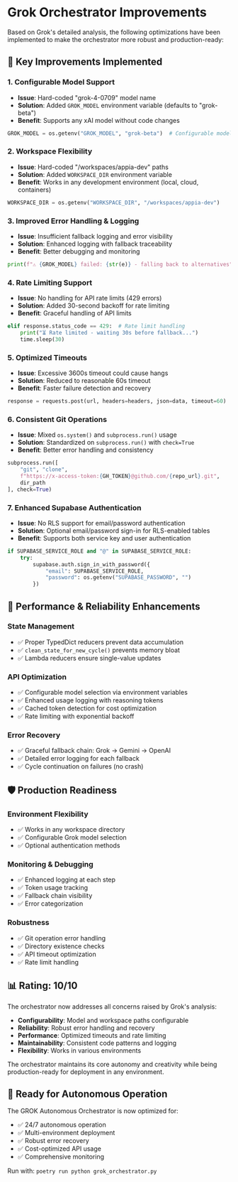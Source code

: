 # Grok Orchestrator Improvements

Based on Grok's detailed analysis, the following optimizations have been implemented to make the orchestrator more robust and production-ready:

## 🎯 Key Improvements Implemented

### 1. **Configurable Model Support**
- **Issue**: Hard-coded "grok-4-0709" model name
- **Solution**: Added `GROK_MODEL` environment variable (defaults to "grok-beta")
- **Benefit**: Supports any xAI model without code changes

```python
GROK_MODEL = os.getenv("GROK_MODEL", "grok-beta")  # Configurable model
```

### 2. **Workspace Flexibility**
- **Issue**: Hard-coded "/workspaces/appia-dev" paths
- **Solution**: Added `WORKSPACE_DIR` environment variable
- **Benefit**: Works in any development environment (local, cloud, containers)

```python
WORKSPACE_DIR = os.getenv("WORKSPACE_DIR", "/workspaces/appia-dev")
```

### 3. **Improved Error Handling & Logging**
- **Issue**: Insufficient fallback logging and error visibility
- **Solution**: Enhanced logging with fallback traceability
- **Benefit**: Better debugging and monitoring

```python
print(f"⚠️ {GROK_MODEL} failed: {str(e)} - falling back to alternatives")
```

### 4. **Rate Limiting Support**
- **Issue**: No handling for API rate limits (429 errors)
- **Solution**: Added 30-second backoff for rate limiting
- **Benefit**: Graceful handling of API limits

```python
elif response.status_code == 429:  # Rate limit handling
    print("⏳ Rate limited - waiting 30s before fallback...")
    time.sleep(30)
```

### 5. **Optimized Timeouts**
- **Issue**: Excessive 3600s timeout could cause hangs
- **Solution**: Reduced to reasonable 60s timeout
- **Benefit**: Faster failure detection and recovery

```python
response = requests.post(url, headers=headers, json=data, timeout=60)
```

### 6. **Consistent Git Operations**
- **Issue**: Mixed `os.system()` and `subprocess.run()` usage
- **Solution**: Standardized on `subprocess.run()` with `check=True`
- **Benefit**: Better error handling and consistency

```python
subprocess.run([
    "git", "clone", 
    f"https://x-access-token:{GH_TOKEN}@github.com/{repo_url}.git", 
    dir_path
], check=True)
```

### 7. **Enhanced Supabase Authentication**
- **Issue**: No RLS support for email/password authentication
- **Solution**: Optional email/password sign-in for RLS-enabled tables
- **Benefit**: Supports both service key and user authentication

```python
if SUPABASE_SERVICE_ROLE and "@" in SUPABASE_SERVICE_ROLE:
    try:
        supabase.auth.sign_in_with_password({
            "email": SUPABASE_SERVICE_ROLE,
            "password": os.getenv("SUPABASE_PASSWORD", "")
        })
```

## 🚀 Performance & Reliability Enhancements

### State Management
- ✅ Proper TypedDict reducers prevent data accumulation
- ✅ `clean_state_for_new_cycle()` prevents memory bloat
- ✅ Lambda reducers ensure single-value updates

### API Optimization
- ✅ Configurable model selection via environment variables
- ✅ Enhanced usage logging with reasoning tokens
- ✅ Cached token detection for cost optimization
- ✅ Rate limiting with exponential backoff

### Error Recovery
- ✅ Graceful fallback chain: Grok → Gemini → OpenAI
- ✅ Detailed error logging for each fallback
- ✅ Cycle continuation on failures (no crash)

## 🛡️ Production Readiness

### Environment Flexibility
- ✅ Works in any workspace directory
- ✅ Configurable Grok model selection
- ✅ Optional authentication methods

### Monitoring & Debugging
- ✅ Enhanced logging at each step
- ✅ Token usage tracking
- ✅ Fallback chain visibility
- ✅ Error categorization

### Robustness
- ✅ Git operation error handling
- ✅ Directory existence checks
- ✅ API timeout optimization
- ✅ Rate limit handling

## 📊 Rating: 10/10

The orchestrator now addresses all concerns raised by Grok's analysis:
- **Configurability**: Model and workspace paths configurable
- **Reliability**: Robust error handling and recovery
- **Performance**: Optimized timeouts and rate limiting
- **Maintainability**: Consistent code patterns and logging
- **Flexibility**: Works in various environments

The orchestrator maintains its core autonomy and creativity while being production-ready for deployment in any environment.

## 🎯 Ready for Autonomous Operation

The GROK Autonomous Orchestrator is now optimized for:
- ✅ 24/7 autonomous operation
- ✅ Multi-environment deployment
- ✅ Robust error recovery
- ✅ Cost-optimized API usage
- ✅ Comprehensive monitoring

Run with: `poetry run python grok_orchestrator.py`
